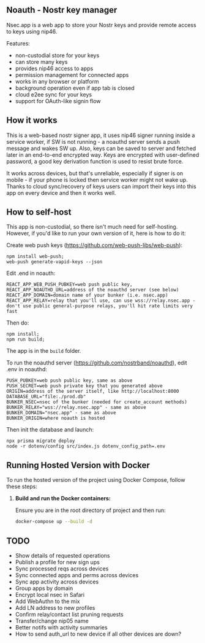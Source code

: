 ## Noauth - Nostr key manager

Nsec.app is a web app to store your Nostr keys
and provide remote access to keys using nip46.

Features:

- non-custodial store for your keys
- can store many keys
- provides nip46 access to apps
- permission management for connected apps
- works in any browser or platform
- background operation even if app tab is closed
- cloud e2ee sync for your keys
- support for OAuth-like signin flow

## How it works

This is a web-based nostr signer app, it uses nip46 signer
running inside a service worker, if SW is not running -
a noauthd server sends a push message and wakes SW up. Also,
keys can be saved to server and fetched later in an end-to-end
encrypted way. Keys are encrypted with user-defined password,
a good key derivation function is used to resist brute force.

It works across devices, but that's unreliable, especially if
signer is on mobile - if your phone is locked then service worker might
not wake up. Thanks to cloud sync/recovery of keys users can import
their keys into this app on every device and then it works well.

## How to self-host

This app is non-custodial, so there isn't much need for
self-hosting. However, if you'd like to run your own version of
it, here is how to do it:

Create web push keys (https://github.com/web-push-libs/web-push):

```
npm install web-push;
web-push generate-vapid-keys --json
```

Edit .end in noauth:

```
REACT_APP_WEB_PUSH_PUBKEY=web push public key,
REACT_APP_NOAUTHD_URL=address of the noauthd server (see below)
REACT_APP_DOMAIN=domain name of your bunker (i.e. nsec.app)
REACT_APP_RELAY=relay that you'll use, can use wss://relay.nsec.app - don't use public general-purpose relays, you'll hit rate limits very fast
```

Then do:

```
npm install;
npm run build;
```

The app is in the `build` folder.

To run the noauthd server (https://github.com/nostrband/noauthd),
edit .env in noauthd:

```
PUSH_PUBKEY=web push public key, same as above
PUSH_SECRET=web push private key that you generated above
ORIGIN=address of the server itself, like http://localhost:8000
DATABASE_URL="file:./prod.db"
BUNKER_NSEC=nsec of the bunker (needed for create_account methods)
BUNKER_RELAY="wss://relay.nsec.app" - same as above
BUNKER_DOMAIN="nsec.app" - same as above
BUNKER_ORIGIN=where noauth is hosted
```

Then init the database and launch:

```
npx prisma migrate deploy
node -r dotenv/config src/index.js dotenv_config_path=.env
```

## Running Hosted Version with Docker

To run the hosted version of the project using Docker Compose, follow these steps:

1. **Build and run the Docker containers:**

   Ensure you are in the root directory of project and then run:

   ```sh
   docker-compose up --build -d
   ```

## TODO

- Show details of requested operations
- Publish a profile for new sign ups
- Sync processed reqs across devices
- Sync connected apps and perms across devices
- Sync app activity across devices
- Group apps by domain
- Encrypt local nsec in Safari
- Add WebAuthn to the mix
- Add LN address to new profiles
- Confirm relay/contact list pruning requests
- Transfer/change nip05 name
- Better notifs with activity summaries
- How to send auth_url to new device if all other devices are down?

